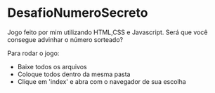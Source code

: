# DesafioNumeroSecreto
Jogo feito por mim utilizando HTML,CSS e Javascript. Será que você consegue advinhar o número sorteado?

Para rodar o jogo: <br>
<ul> <li>Baixe todos os arquivos 
<li>Coloque todos dentro da mesma pasta 
<li>Clique em 'index' e abra com o navegador de sua escolha
</ul>
